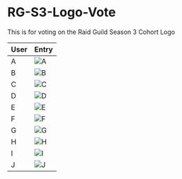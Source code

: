 # RG-S3-Logo-Vote
This is for voting on the Raid Guild Season 3 Cohort Logo

| User | Entry |
|-|-|
| A | ![A](https://cdn.discordapp.com/attachments/910709474350731264/911792520034398268/Group_123.png) |
| B | ![B](https://cdn.discordapp.com/attachments/910709474350731264/911792236293935114/s3_logo_kraken_v3_2.png) |
| C | ![C](https://cdn.discordapp.com/attachments/910709474350731264/911791958366756874/s3_logo_kraken_v3.1_1.png) |
| D | ![D](https://cdn.discordapp.com/attachments/910709474350731264/911765223172624394/s3_kraken_raid_v2.png) |
| E | ![E](https://cdn.discordapp.com/attachments/910709474350731264/911764866799374367/s3_kraken_raid_v1_1.png) |
| F | ![F](https://cdn.discordapp.com/attachments/910709474350731264/911169105812410368/RaidGuild_v4.png) |
| G | ![G](https://cdn.discordapp.com/attachments/910709474350731264/910887734028152882/raidguild_logo_v3.png) |
| H | ![H](https://cdn.discordapp.com/attachments/910709474350731264/910850813663010816/raid_guild_s3_logo.png) |
| I | ![I](https://cdn.discordapp.com/attachments/910709474350731264/911156147451494400/Screen_Shot_2021-11-19_at_3.27.27_pm.png) |
| J | ![J](https://cdn.discordapp.com/attachments/910709474350731264/911451558288453662/Season_3_chort_sample_page.jpg) |
